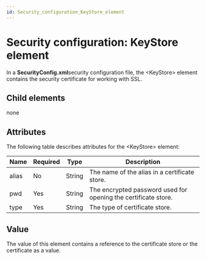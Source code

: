 ```yaml
---
id: Security_configuration_KeyStore_element
---
```


# Security configuration: KeyStore element

In a **SecurityConfig.xml**security configuration file, the \<KeyStore> element contains the security certificate for working with SSL.

## Child elements

none

## Attributes

The following table describes attributes for the \<KeyStore> element:

|**Name**|**Required**|**Type**|**Description**|
|--------|--------|--------|--------|
|alias   |No      |String  |The name of the alias in a certificate store.|
|pwd     |Yes     |String  |The encrypted password used for opening the certificate store.|
|type    |Yes     |String  |The type of certificate store.|



## Value

The value of this element contains a reference to the certificate store or the certificate as a value.